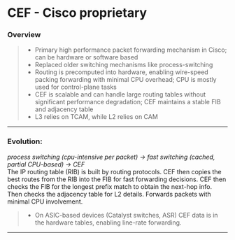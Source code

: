 # CEF - Cisco proprietary

### Overview
> * Primary high performance packet forwarding mechanism in Cisco; can be hardware or software based
> * Replaced older switching mechanisms like process-switching
> * Routing is precomputed into hardware, enabling wire-speed packing forwarding with minimal CPU overhead; CPU is mostly used for control-plane tasks
> * CEF is scalable and can handle large routing tables without significant performance degradation; CEF maintains a stable FIB and adjacency table
> * L3 relies on TCAM, while L2 relies on CAM
---
### Evolution:
*process switching (cpu-intensive per packet) → fast switching (cached, partial CPU-based) → CEF*  
The IP routing table (RIB) is built by routing protocols. CEF then copies the best routes from the RIB into the FIB for fast forwarding decisions. CEF then checks the FIB for the longest prefix match to obtain the next-hop info. Then checks the adjacency table for L2 details. Forwards packets with minimal CPU involvement.
>    * On ASIC-based devices (Catalyst switches, ASR) CEF data is in the hardware tables, enabling line-rate forwarding.
---
